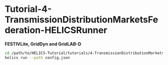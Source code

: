 
# Tutorial-4-TransmissionDistributionMarketsFederation-HELICSRunner

**FESTIVLite, GridDyn and GridLAB-D**

```bash
cd /path/to/HELICS-Tutorial/tutorials/4-TransmissionDistributionMarketsFederation-HELICSRunner/
helics run --path config.json
```

